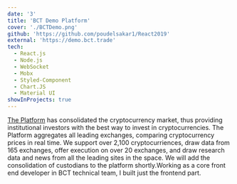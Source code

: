 ```yaml
---
date: '3'
title: 'BCT Demo Platform'
cover: './BCTDemo.png'
github: 'https://github.com/poudelsakar1/React2019'
external: 'https://demo.bct.trade'
tech:
  - React.js
  - Node.js
  - WebSocket
  - Mobx
  - Styled-Component
  - Chart.JS
  - Material UI
showInProjects: true
---
```


<a href="https://demo.bct.trade">The Platform</a> has consolidated the cryptocurrency market, thus providing institutional investors with the best way to invest in cryptocurrencies. The Platform aggregates all leading exchanges, comparing cryptocurrency prices in real time. We support over 2,100 cryptocurriences, draw data from 165 exchanges, offer execution on over 20 exchanges, and draw research data and news from all the leading sites in the space. We will add the consolidation of custodians to the platform shortly.Working as a core front end developer in BCT technical team, I built just the frontend part.

